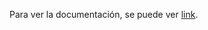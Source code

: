 <p>Para ver la documentación, se puede ver <a href = "https://docs.google.com/document/d/1B1rmjLlUwEYIIwx514RIa1a3_o6uSoT7UV6Q9qkVtmg/edit?usp=sharing">link</a>.</p>